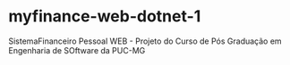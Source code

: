 # myfinance-web-dotnet-1
SistemaFinanceiro Pessoal WEB - Projeto do Curso de Pós Graduação em Engenharia de SOftware da PUC-MG
